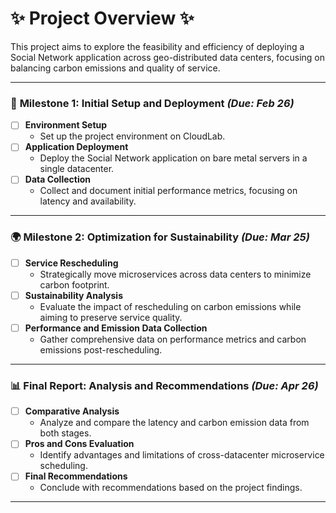 # ✨ Project Overview ✨

This project aims to explore the feasibility and efficiency of deploying a Social Network application across geo-distributed data centers, focusing on balancing carbon emissions and quality of service.

---

### 🚀 **Milestone 1: Initial Setup and Deployment** _(Due: Feb 26)_

- [ ] **Environment Setup**
  - Set up the project environment on CloudLab.
- [ ] **Application Deployment**
  - Deploy the Social Network application on bare metal servers in a single datacenter.
- [ ] **Data Collection**
  - Collect and document initial performance metrics, focusing on latency and availability.

---

### 🌍 **Milestone 2: Optimization for Sustainability** _(Due: Mar 25)_

- [ ] **Service Rescheduling**
  - Strategically move microservices across data centers to minimize carbon footprint.
- [ ] **Sustainability Analysis**
  - Evaluate the impact of rescheduling on carbon emissions while aiming to preserve service quality.
- [ ] **Performance and Emission Data Collection**
  - Gather comprehensive data on performance metrics and carbon emissions post-rescheduling.

---

### 📊 **Final Report: Analysis and Recommendations** _(Due: Apr 26)_

- [ ] **Comparative Analysis**
  - Analyze and compare the latency and carbon emission data from both stages.
- [ ] **Pros and Cons Evaluation**
  - Identify advantages and limitations of cross-datacenter microservice scheduling.
- [ ] **Final Recommendations**
  - Conclude with recommendations based on the project findings.

---
